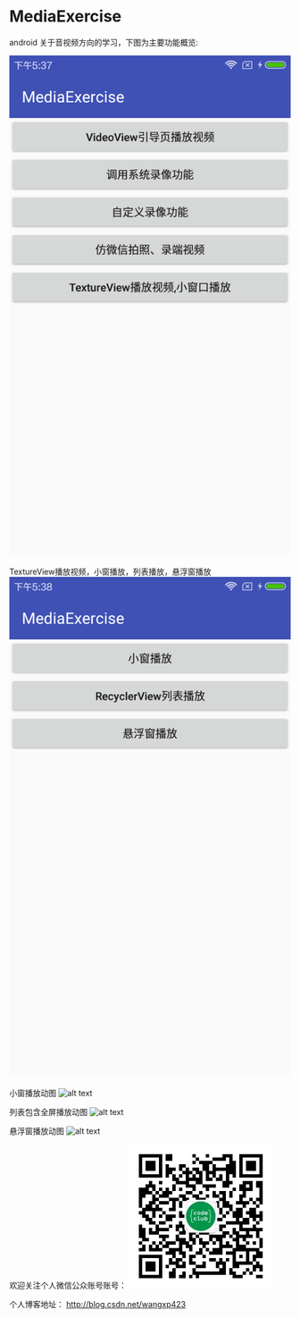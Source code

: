 # MediaExercise
android 关于音视频方向的学习，下图为主要功能概览:

![alt text](https://github.com/wangxp423/MediaExercise/raw/master/screenshot/main_function.png)

TextureView播放视频，小窗播放，列表播放，悬浮窗播放
![alt text](https://github.com/wangxp423/MediaExercise/raw/master/screenshot/textureview_main.png)

小窗播放动图
![alt text](https://github.com/wangxp423/MediaExercise/raw/master/screenshot/texture_small_window.gif)


列表包含全屏播放动图
![alt text](https://github.com/wangxp423/MediaExercise/raw/master/screenshot/texture_list_fullscreen.gif)


悬浮窗播放动图
![alt text](https://github.com/wangxp423/MediaExercise/raw/master/screenshot/texture_floatwindow.gif)


欢迎关注个人微信公众账号账号：
![alt text](https://github.com/wangxp423/MediaExercise/raw/master/screenshot/qrcode.jpg)


个人博客地址：
http://blog.csdn.net/wangxp423